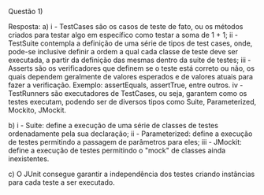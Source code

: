 Questão 1)

Resposta:
  a) 
    i - TestCases são os casos de teste de fato, ou os métodos criados para testar algo em específico como testar a soma de 1 + 1;
    ii - TestSuite contempla a definição de uma série de tipos de test cases, onde, pode-se inclusive definir a ordem a qual cada classe de teste deve ser executada, a partir da definição das mesmas dentro da suite de testes;
    iii - Asserts são os verificadores que definem se o teste está correto ou não, os quais dependem geralmente de valores esperados e de valores atuais para fazer a verificação. Exemplo: assertEquals, assertTrue, entre outros.
    iv - TestRunners são executadores de TestCases, ou seja, garantem como os testes executam, podendo ser de diversos tipos como Suite, Parameterized, Mockito, JMockit.

  b)
    i - Suite: define a execução de uma série de classes de testes ordenadamente pela sua declaração;
    ii - Parameterized: define a execução de testes permitindo a passagem de parâmetros para eles;
    iii - JMockit: define a execução de testes permitindo o "mock" de classes ainda inexistentes.

  c) O JUnit consegue garantir a independência dos testes criando instâncias para cada teste a ser executado.